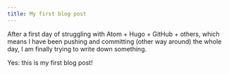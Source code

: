 ```yaml
---
title: My first blog post
---
```


After a first day of struggling with Atom + Hugo + GitHub + others, which means I have been pushing and committing (other way around) the whole day, I am finally trying to write down something.

Yes: this is my first blog post!
